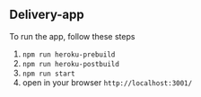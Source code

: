 ## Delivery-app

To run the app, follow these steps

1. `npm run heroku-prebuild`
2. `npm run heroku-postbuild`
3. `npm run start`
4. open in your browser `http://localhost:3001/`
